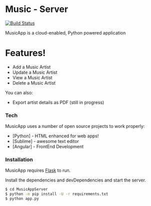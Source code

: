# Music - Server

[![Build Status](https://travis-ci.org/joemccann/dillinger.svg?branch=master)](https://travis-ci.org/joemccann/dillinger)

MusicApp is a cloud-enabled, Python powered application

# Features!

  - Add a Music Artist
  - Update a Music Artist
  - View a Music Artist
  - Delete a Music Artist


You can also:
  - Export artist details as PDF (still in progress)

### Tech

MusicApp uses a number of open source projects to work properly:

* [Python] - HTML enhanced for web apps!
* [Sublime] - awesome text editor
* [Angular] - FrontEnd Development

### Installation

MusicApp requires [Flask](http://flask.pocoo.org/) to run.

Install the dependencies and devDependencies and start the server.

```sh
$ cd MusicAppServer
$ python -m pip install -U -r requirements.txt
$ python app.py
```
